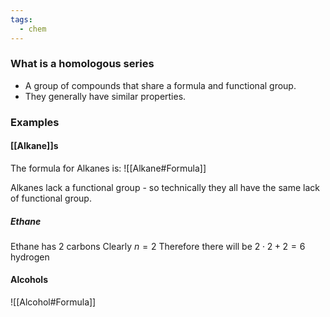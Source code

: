 ```yaml
---
tags:
  - chem
---
```

### What is a homologous series
- A group of compounds that share a formula and functional group. 
- They generally have similar properties.
### Examples 
#### [[Alkane]]s
The formula for Alkanes is:
![[Alkane#Formula]]

Alkanes lack a functional group - so technically they all have the same lack of functional group.

##### Ethane
Ethane has 2 carbons
Clearly $n=2$
Therefore there will be $2\cdot 2 + 2= 6$ hydrogen

#### Alcohols
![[Alcohol#Formula]]

